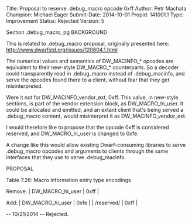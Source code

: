 Title:       Proposal to reserve .debug_macro opcode 0xff
Author:      Petr Machata
Champion:    Michael Eager
Submit-Date: 2014-10-01
Propid:      141001.1
Type:        Improvement
Status:      Rejected
Version:     5

 
Section .debug_macro, pg 
BACKGROUND

This is related to .debug_macro proposal, originally presented here:
  http://www.dwarfstd.org/issues/120604.1.html

The numerical values and semantics of DW_MACINFO_* opcodes are
equivalent to their new-style DW_MACRO_* counterparts.  So a decoder
could transparently read in .debug_macro instead of .debug_macinfo, and
serve the opcodes found there to a client, without fear that they get
misinterpreted.

Were it not for DW_MACINFO_vendor_ext, 0xff.  This value, in new-style
sections, is part of the vendor extension block, as DW_MACRO_hi_user.
It could be allocated and emitted, and an extant client that's being
served a .debug_macro content, would misinterpret it as
DW_MACINFO_vendor_ext.

I would therefore like to propose that the opcode 0xff is considered
reserved, and DW_MACRO_hi_user is changed to 0xfe.

A change like this would allow existing Dwarf-consuming libraries to
serve .debug_macro opcodes and arguments to clients through the same
interfaces that they use to serve .debug_macinfo.

PROPOSAL

Table 7.26: Macro information entry type encodings

Remove: 
| DW_MACRO_hi_user | 0xff |


Add: 
| DW_MACRO_hi_user | 0xfe |
| /reserved/         | 0xff |

--
10/21/2014 -- Rejected.
